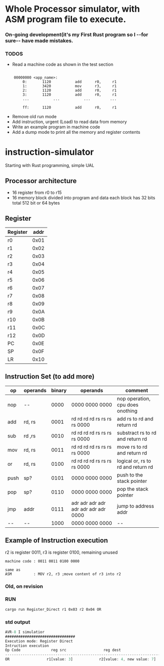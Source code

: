 # Whole Processor simulator, with ASM program file to execute.
### On-going development(it's my First Rust program so I --for sure-- have made mistakes.

### TODOS
- Read a machine code as shown in the test section

```assambly

    00000000 <app_name>:
        0:       1120           add      r0,     r1
        1:       3420           mov      r3,     r1
        2:       1120           add      r0,     r1
        3:       1120           add      r0,     r1
        ...           ...           ...         ...
        
        ff:      1120           add      r0,     r1
```
- Remove old run mode
- Add instruction, urgent (Load) to read data from memory
- Write an example program in machine code
- Add a dump mode to print all the memory and register contents


# instruction-simulator
Starting with Rust programming, simple UAL

## Processor architecture
- 16 register from r0 to r15
- 16 memory block divided into program and data each block has 32 bits total 512 bit or 64 bytes

## Register
| Register | addr |
| ------ | ------ |
| r0 | 0x01 |
| r1 | 0x02 |
| r2 | 0x03 |
| r3 | 0x04 |
| r4 | 0x05 |
| r5 | 0x06 |
| r6 | 0x07 |
| r7 | 0x08 |
| r8 | 0x09 |
| r9 | 0x0A |
| r10 | 0x0B |
| r11 | 0x0C |
| r12 | 0x0D |
| PC | 0x0E |
| SP | 0x0F |
| LR | 0x10 |


## Instruction Set (to add more)
| op | operands | binary | operands | comment |
| ------ | ------ | ------ | ------ | ------ |
| nop | -- | 0000 | 0000 0000 0000 | nop operation, cpu does onothing |
| add | rd, rs | 0001 | rd rd rd rd   rs rs rs rs 0000 | add rs to rd and return rd |
| sub | rd ,rs | 0010 | rd rd rd rd   rs rs rs rs 0000 | substract rs to rd and return rd |
| mov | rd, rs | 0011 | rd rd rd rd   rs rs rs rs 0000 | move rs to rd and return rd |
| or | rd, rs | 0100 | rd rd rd rd   rs rs rs rs 0000 | logical or, rs to rd and return rd |
| push | sp? | 0101 | 0000 0000 0000 | push to the stack pointer |
| pop | sp? | 0110 | 0000 0000 0000 | pop the stack pointer |
| jmp | addr | 0111 | adr adr adr adr adr adr adr adr 0000| jump to address addr |
| -- | -- | 1000 | 0000 0000 0000 | -- |

## Example of Instruction execution
r2 is register 0011, r3 is register 0100, remaining unused
```
machine code : 0011 0011 0100 0000

same as 
ASM          : MOV r2, r3 ;move content of r3 into r2
```





























### Old, on revision

### RUN
```bash
cargo run Register_Direct r1 0x03 r2 0x04 OR
```
### std output
```Rust
AVR-8 I simulatior  
################################  
Execution mode: Register Direct  
Intruction execution  
Op Code 		     reg src		         reg dest  
--------------------------------------------------------------------------------------
OR 		           r1[value: 3] 		   r2[value: 4, new value: 7] 	  	
```

